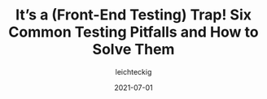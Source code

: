---
author: leichteckig
date: 2021-07-01
layout: post.njk
publisher: smashingmag
tags:
  - testing
  - quality
target_url: https://www.smashingmagazine.com/2021/07/frontend-testing-pitfalls/
title: It’s a (Front-End Testing) Trap! Six Common Testing Pitfalls and How to Solve Them
---